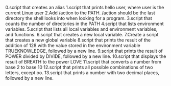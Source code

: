 0.script that creates an alias
1.script that prints hello user, where user is the current Linux user
2.Add /action to the PATH. /action should be the last directory the shell looks into when looking for a program.
3.script that counts the number of directories in the PATH
4.script that lists environment variables.
5.script that lists all local variables and environment variables, and functions.
6.script that creates a new local variable.
7.Create a script that creates a new global variable
8.script that prints the result of the addition of 128 with the value stored in the environment variable TRUEKNOWLEDGE, followed by a new line.
9.script that prints the result of POWER divided by DIVIDE, followed by a new line.
10.script that displays the result of BREATH to the power LOVE
11.script that converts a number from base 2 to base 10
12.script that prints all possible combinations of two letters, except oo.
13.script that prints a number with two decimal places, followed by a new line.

